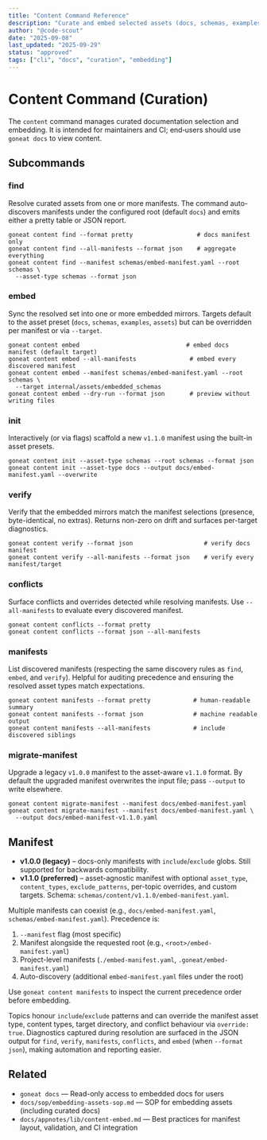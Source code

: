 ```yaml
---
title: "Content Command Reference"
description: "Curate and embed selected assets (docs, schemas, examples, etc.) for offline use in the goneat binary"
author: "@code-scout"
date: "2025-09-08"
last_updated: "2025-09-29"
status: "approved"
tags: ["cli", "docs", "curation", "embedding"]
---
```


# Content Command (Curation)

The `content` command manages curated documentation selection and embedding. It is intended for maintainers and CI; end‑users should use `goneat docs` to view content.

## Subcommands

### find

Resolve curated assets from one or more manifests. The command auto-discovers manifests under the configured root (default `docs`) and emits either a pretty table or JSON report.

```
goneat content find --format pretty                  # docs manifest only
goneat content find --all-manifests --format json    # aggregate everything
goneat content find --manifest schemas/embed-manifest.yaml --root schemas \
  --asset-type schemas --format json
```

### embed

Sync the resolved set into one or more embedded mirrors. Targets default to the asset preset (`docs`, `schemas`, `examples`, `assets`) but can be overridden per manifest or via `--target`.

```
goneat content embed                              # embed docs manifest (default target)
goneat content embed --all-manifests               # embed every discovered manifest
goneat content embed --manifest schemas/embed-manifest.yaml --root schemas \
  --target internal/assets/embedded_schemas
goneat content embed --dry-run --format json       # preview without writing files
```

### init

Interactively (or via flags) scaffold a new `v1.1.0` manifest using the built-in asset presets.

```
goneat content init --asset-type schemas --root schemas --format json
goneat content init --asset-type docs --output docs/embed-manifest.yaml --overwrite
```

### verify

Verify that the embedded mirrors match the manifest selections (presence, byte-identical, no extras). Returns non-zero on drift and surfaces per-target diagnostics.

```
goneat content verify --format json                    # verify docs manifest
goneat content verify --all-manifests --format json    # verify every manifest/target
```

### conflicts

Surface conflicts and overrides detected while resolving manifests. Use `--all-manifests` to evaluate every discovered manifest.

```
goneat content conflicts --format pretty
goneat content conflicts --format json --all-manifests
```

### manifests

List discovered manifests (respecting the same discovery rules as `find`, `embed`, and `verify`). Helpful for auditing precedence and ensuring the resolved asset types match expectations.

```
goneat content manifests --format pretty            # human-readable summary
goneat content manifests --format json              # machine readable output
goneat content manifests --all-manifests            # include discovered siblings
```

### migrate-manifest

Upgrade a legacy `v1.0.0` manifest to the asset-aware `v1.1.0` format. By default the upgraded manifest overwrites the input file; pass `--output` to write elsewhere.

```
goneat content migrate-manifest --manifest docs/embed-manifest.yaml
goneat content migrate-manifest --manifest docs/embed-manifest.yaml \
  --output docs/embed-manifest-v1.1.0.yaml
```

## Manifest

- **v1.0.0 (legacy)** – docs-only manifests with `include`/`exclude` globs. Still supported for backwards compatibility.
- **v1.1.0 (preferred)** – asset-agnostic manifest with optional `asset_type`, `content_types`, `exclude_patterns`, per-topic overrides, and custom targets. Schema: `schemas/content/v1.1.0/embed-manifest.yaml`.

Multiple manifests can coexist (e.g., `docs/embed-manifest.yaml`, `schemas/embed-manifest.yaml`). Precedence is:

1. `--manifest` flag (most specific)
2. Manifest alongside the requested root (e.g., `<root>/embed-manifest.yaml`)
3. Project-level manifests (`./embed-manifest.yaml`, `.goneat/embed-manifest.yaml`)
4. Auto-discovery (additional `embed-manifest.yaml` files under the root)

Use `goneat content manifests` to inspect the current precedence order before embedding.

Topics honour `include`/`exclude` patterns and can override the manifest asset type, content types, target directory, and conflict behaviour via `override: true`. Diagnostics captured during resolution are surfaced in the JSON output for `find`, `verify`, `manifests`, `conflicts`, and `embed` (when `--format json`), making automation and reporting easier.

## Related

- `goneat docs` — Read-only access to embedded docs for users
- `docs/sop/embedding-assets-sop.md` — SOP for embedding assets (including curated docs)
- `docs/appnotes/lib/content-embed.md` — Best practices for manifest layout, validation, and CI integration
